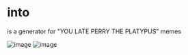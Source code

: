 # into
is a generator for "YOU LATE PERRY THE PLATYPUS" memes

![image](https://github.com/superthecat/perry_generator/assets/148200287/92af388c-6b68-409e-a60d-614bc818b94d)
![image](https://github.com/superthecat/perry_generator/assets/148200287/8aa9df26-3ae4-4250-a156-af14a6848480)
